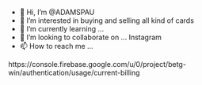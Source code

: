 - 👋 Hi, I’m @ADAMSPAU
- 👀 I’m interested in buying and selling all kind of cards
- 🌱 I’m currently learning ...
- 💞️ I’m looking to collaborate on ... Instagram 
- 📫 How to reach me ...

<!---
ADAMSPAU/ADAMSPAU is a ✨ special ✨ repository because its `README.md` (this file) appears on your GitHub profile.
You can click the Preview link to take a look at your changes.
--->https://console.firebase.google.com/u/0/project/betg-win/authentication/usage/current-billing
